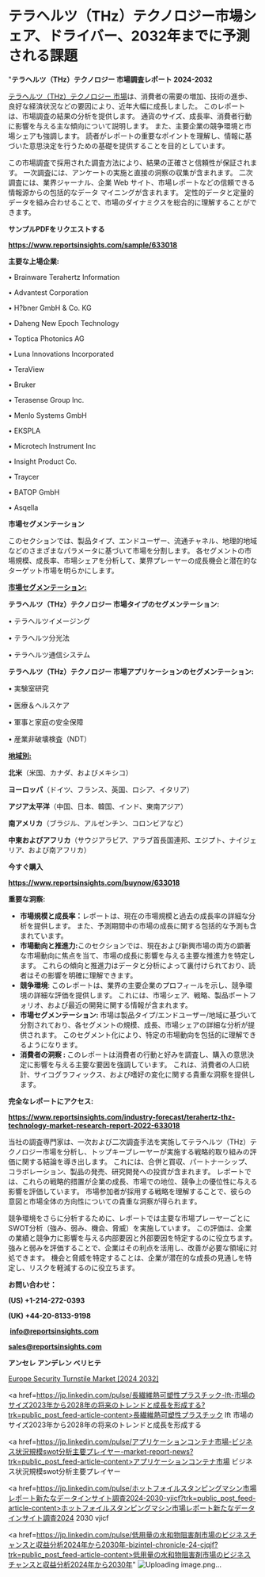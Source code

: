 # テラヘルツ（THz）テクノロジー市場シェア、ドライバー、2032年までに予測される課題

"<strong>テラヘルツ（THz）テクノロジー 市場調査レポート 2024-2032</strong>

<a href=https://www.reportsinsights.com/sample/633018>テラヘルツ（THz）テクノロジー 市場</a>は、消費者の需要の増加、技術の進歩、良好な経済状況などの要因により、近年大幅に成長しました。 このレポートは、市場調査の結果の分析を提供します。 通貨のサイズ、成長率、消費者行動に影響を与える主な傾向について説明します。 また、主要企業の競争環境と市場シェアも強調します。 読者がレポートの重要なポイントを理解し、情報に基づいた意思決定を行うための基礎を提供することを目的としています。

この市場調査で採用された調査方法により、結果の正確さと信頼性が保証されます。 一次調査には、アンケートの実施と直接の洞察の収集が含まれます。 二次調査には、業界ジャーナル、企業 Web サイト、市場レポートなどの信頼できる情報源からの包括的なデータ マイニングが含まれます。 定性的データと定量的データを組み合わせることで、市場のダイナミクスを総合的に理解することができます。

<strong><b>サンプルPDFをリクエストする</b></strong>

<a href=https://www.reportsinsights.com/sample/633018><strong><u>https://www.reportsinsights.com/sample/633018</u></strong></a>

<strong>主要な上場企業:</strong>

• Brainware Terahertz Information

• Advantest Corporation

• H?bner GmbH & Co. KG

• Daheng New Epoch Technology

• Toptica Photonics AG

• Luna Innovations Incorporated

• TeraView

• Bruker

• Terasense Group Inc.

• Menlo Systems GmbH

• EKSPLA

• Microtech Instrument Inc

• Insight Product Co.

• Traycer

• BATOP GmbH

• Asqella

<strong>市場セグメンテーション</strong>

このセクションでは、製品タイプ、エンドユーザー、流通チャネル、地理的地域などのさまざまなパラメータに基づいて市場を分割します。 各セグメントの市場規模、成長率、市場シェアを分析して、業界プレーヤーの成長機会と潜在的なターゲット市場を明らかにします。

<strong><u>市場セグメンテーション</u></strong><strong><u>:</u></strong>

<strong>テラヘルツ（THz）テクノロジー 市場タイプのセグメンテーション:</strong>

• テラヘルツイメージング

• テラヘルツ分光法

• テラヘルツ通信システム

<strong>テラヘルツ（THz）テクノロジー 市場アプリケーションのセグメンテーション:</strong>

• 実験室研究

• 医療＆ヘルスケア

• 軍事と家庭の安全保障

• 産業非破壊検査（NDT）

<strong><u>地域別</u></strong><strong><u>:</u></strong>

<strong>北米</strong>（米国、カナダ、およびメキシコ）

<strong>ヨーロッパ</strong>（ドイツ、フランス、英国、ロシア、イタリア）

<strong>アジア太平洋</strong>（中国、日本、韓国、インド、東南アジア）

<strong>南アメリカ</strong>（ブラジル、アルゼンチン、コロンビアなど）

<strong>中東およびアフリカ</strong>（サウジアラビア、アラブ首長国連邦、エジプト、ナイジェリア、および南アフリカ）

<strong>今すぐ購入</strong>

<a href=https://www.reportsinsights.com/buynow/633018><strong><u>https://www.reportsinsights.com/buynow/633018</u></strong></a>

<strong>重要な洞察:</strong>
<ul>
  <li><strong>市場規模と成長率：</strong>レポートは、現在の市場規模と過去の成長率の詳細な分析を提供します。 また、予測期間中の市場の成長に関する包括的な予測も含まれています。</li>
  <li><strong>市場動向と推進力:</strong>このセクションでは、現在および新興市場の両方の顕著な市場動向に焦点を当て、市場の成長に影響を与える主要な推進力を特定します。 これらの傾向と推進力はデータと分析によって裏付けられており、読者はその影響を明確に理解できます。</li>
  <li><strong>競争環境</strong>: このレポートは、業界の主要企業のプロフィールを示し、競争環境の詳細な評価を提供します。 これには、市場シェア、戦略、製品ポートフォリオ、および最近の開発に関する情報が含まれます。</li>
  <li><strong>市場セグメンテーション: </strong>市場は製品タイプ/エンドユーザー/地域に基づいて分割されており、各セグメントの規模、成長、市場シェアの詳細な分析が提供されます。 このセグメント化により、特定の市場動向を包括的に理解できるようになります。</li>
  <li><strong>消費者の洞察 : </strong>このレポートは消費者の行動と好みを調査し、購入の意思決定に影響を与える主要な要因を強調しています。 これは、消費者の人口統計、サイコグラフィックス、および嗜好の変化に関する貴重な洞察を提供します。</li>
</ul>
<strong>完全なレポートにアクセス:</strong>

<a href=https://www.reportsinsights.com/industry-forecast/terahertz-thz-technology-market-research-report-2022-633018><strong><u><b>https://www.reportsinsights.com/industry-forecast/terahertz-thz-technology-market-research-report-2022-633018</b></u></strong></a>

当社の調査専門家は、一次および二次調査手法を実施してテラヘルツ（THz）テクノロジー市場を分析し、トップキープレーヤーが実施する戦略的取り組みの評価に関する結論を導き出します。 これには、合併と買収、パートナーシップ、コラボレーション、製品の発売、研究開発への投資が含まれます。 レポートでは、これらの戦略的措置が企業の成長、市場での地位、競争上の優位性に与える影響を評価しています。 市場参加者が採用する戦略を理解することで、彼らの意図と市場全体の方向性についての貴重な洞察が得られます。

競争環境をさらに分析するために、レポートでは主要な市場プレーヤーごとにSWOT分析（強み、弱み、機会、脅威）を実施しています。 この評価は、企業の業績と競争力に影響を与える内部要因と外部要因を特定するのに役立ちます。 強みと弱みを評価することで、企業はその利点を活用し、改善が必要な領域に対処できます。 機会と脅威を特定することは、企業が潜在的な成長の見通しを特定し、リスクを軽減するのに役立ちます。

<strong>お問い合わせ：</strong>

<strong>(US) +1-214-272-0393</strong>

<strong>(UK) +44-20-8133-9198</strong>

<strong> </strong><a href=info@reportsinsights.com><strong><u>info@reportsinsights.com</u></strong></a>

<a href=sales@reportsinsights.com><strong><u>sales@reportsinsights.com</u></strong></a>

<strong>アンセレ アンデレン ベリヒテ</strong>

<a href=https://www.linkedin.com/pulse/europe-security-turnstile-market-cagr-key-hnmpf/>Europe Security Turnstile Market [2024 2032]</a>

<a href=https://jp.linkedin.com/pulse/長繊維熱可塑性プラスチック-lft-市場のサイズ2023年から2028年の将来のトレンドと成長を形成する?trk=public_post_feed-article-content>長繊維熱可塑性プラスチック lft 市場のサイズ2023年から2028年の将来のトレンドと成長を形成する</a>

<a href=https://jp.linkedin.com/pulse/アプリケーションコンテナ市場-ビジネス状況規模swot分析主要プレイヤー-market-report-news?trk=public_post_feed-article-content>アプリケーションコンテナ市場 ビジネス状況規模swot分析主要プレイヤー</a>

<a href=https://jp.linkedin.com/pulse/ホットフォイルスタンピングマシン市場レポート新たなデータインサイト調査2024-2030-vjicf?trk=public_post_feed-article-content>ホットフォイルスタンピングマシン市場レポート新たなデータインサイト調査2024 2030 vjicf</a>

<a href=https://jp.linkedin.com/pulse/低用量の水和物阻害剤市場のビジネスチャンスと収益分析2024年から2030年-bizintel-chronicle-24-cjqjf?trk=public_post_feed-article-content>低用量の水和物阻害剤市場のビジネスチャンスと収益分析2024年から2030年</a>"
![Uploading image.png…]()
